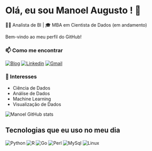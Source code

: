 # Olá, eu sou Manoel Augusto ! 👋

👨‍💼 Analista de BI | 🎓 MBA em Cientista de Dados (em andamento)

Bem-vindo ao meu perfil do GitHub! 

### 📫 Como me encontrar

[![Blog](https://img.shields.io/website?label=manoelaugustolima.com.br&style=for-the-badge&url=http://manoelaugustolima.com.br/)](http://manoelaugustolima.com.br)
[![Linkedin](https://img.shields.io/badge/LinkedIn-0077B5?style=for-the-badge&logo=linkedin&logoColor=white)](https://www.linkedin.com/in/manoel-augusto-lima-oliveira-de-almeida-8762a5123)
[![Gmail](https://img.shields.io/badge/Gmail-D14836?style=for-the-badge&logo=gmail&logoColor=white)](https://mail.google.com/mail/u/0/#inbox)

### 🌱 Interesses
- Ciência de Dados
- Análise de Dados
- Machine Learning
- Visualização de Dados

![Manoel GitHub stats](https://github-readme-stats.vercel.app/api?username=ManoelAugustoOliveira&show_icons=true&theme=dark)

## Tecnologias que eu uso no meu dia

<div style="display: inline_block">
  <img align="center" alt="Python" src="https://img.shields.io/badge/Python-3776AB?style=for-the-badge&logo=python&logoColor=white" />
  <img align="center" alt="R" src="https://img.shields.io/badge/R-276DC3?style=for-the-badge&logo=r&logoColor=white" />
  <img align="center" alt="Go" src="https://img.shields.io/badge/Go-00ADD8?style=for-the-badge&logo=go&logoColor=white" />
  <img align="center" alt="Perl" src="https://img.shields.io/badge/Perl-39457E?style=for-the-badge&logo=perl&logoColor=white" />
  <img align="center" alt="MySql" src="https://img.shields.io/badge/MySQL-005C84?style=for-the-badge&logo=mysql&logoColor=white" />
  <img align="center" alt="Linux" src="https://img.shields.io/badge/Ubuntu-E95420?style=for-the-badge&logo=ubuntu&logoColor=white" />
</div><br/>
